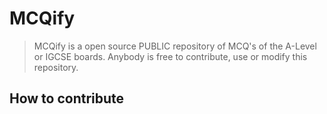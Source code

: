 # MCQify

> MCQify is a open source PUBLIC repository of MCQ's of the A-Level or IGCSE boards. Anybody is free to contribute, use or modify this repository.

## How to contribute